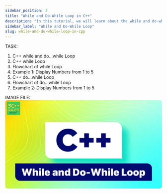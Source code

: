 ```yaml
---
sidebar_position: 3
title: "While and Do-While Loop in C++"
description: "In this tutorial, we will learn about the while and do-while loop in C++ programming with the help of examples. The while loop is used to execute a block of code multiple times."
sidebar_label: "While and Do-While Loop"
slug: while-and-do-while-loop-in-cpp
---
```


TASK:

1. C++ while and do...while Loop
2. C++ while Loop
3. Flowchart of while Loop
4. Example 1: Display Numbers from 1 to 5
5. C++ do...while Loop
6. Flowchart of do...while Loop
7. Example 2: Display Numbers from 1 to 5

IMAGE FILE:
![Do While Loop](../../static/img/day-05/while-do-while-loop-in-cpp.png)
